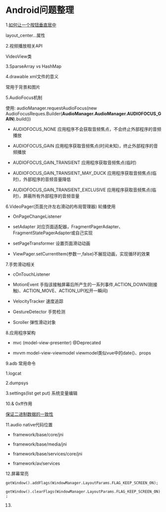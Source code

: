 # Android问题整理

1.[如何让一个按钮垂直居中](https://stackoverflow.com/questions/20185340/how-to-align-linearlayout-to-vertical-center)

layout_center...属性

2.视频播放相关API

VideoView类

3.SparseArray vs HashMap

4.drawable xml文件的意义

常用于背景和图片

5.AudioFocus机制

使用: audioManager.requestAudioFocus(new AudioFocusReques.Builder(**AudioManager.AudioManager.AUDIOFOCUS_GAIN**).build())

- AUDIOFOCUS_NONE 应用程序不会获取音频焦点，不会终止外部程序的音频播放

- AUDIOFOCUS_GAIN  应用程序获取音频焦点(时间未知)，终止外部程序的音频播放

- AUDIOFOCUS_GAIN_TRANSIENT 应用程序获取音频焦点(临时) 

- AUDIOFOCUS_GAIN_TRANSIENT_MAY_DUCK 应用程序获取音频焦点(临时)，外部程序的音频音量降低

- AUDIOFOCUS_GAIN_TRANSIENT_EXCLUSIVE 应用程序获取音频焦点(临时)，屏蔽所有外部程序的音频音量

6.VideoPager(页面允许左右滑动的布局管理器) 轮播使用

- OnPageChangeListener

- setAdapter 对应页面适配器，FragmentPagerAdapter、FragmentStatePagerAdapter或自己实现

- setPageTransformer 设置页面滑动动画

- ViewPager.setCurrentItem(参数一,false)不展现动画，实现循环的效果

7.手势滑动相关

- cOnTouchListener

- MotionEvent 手指该接触屏幕后所产生的一系列事件,ACTION_DOWN(刚接触)、ACTION_MOVE、ACTION_UP(松开一瞬间)

- VelocityTracker 速度追踪

- GestureDetector 手势检测

- Scroller 弹性滑动对象

8.应用程序架构

- mvc (model-view-presenter) @Deprecated

- mvvm model-view-viewmodel viewmodel类似vue中的date()、props

9.adb 常用命令

1.logcat

2.dumpsys 

3.settings(list get put) 系统变量编辑

10.& 0xff作用

[保证二进制数据的一致性](https://www.cnblogs.com/think-in-java/p/5527389.html)

11.audio native代码位置

- framework/base/core/jni

- framework/base/media/jni

- framework/base/services/core/jni

- framework/av/services

12.屏幕常亮

`getWindow().addFlags(WindowManager.LayoutParams.FLAG_KEEP_SCREEN_ON);`

`getWindow().clearFlags(WindowManager.LayoutParams.FLAG_KEEP_SCREEN_ON);`

13.
